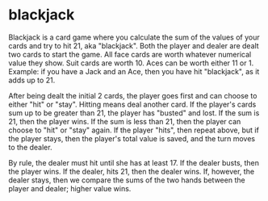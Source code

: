 blackjack
=========
Blackjack is a card game where you calculate the sum of the values of your cards and try to hit 21, aka "blackjack". Both the player and dealer are dealt two cards to start the game. All face cards are worth whatever numerical value they show. Suit cards are worth 10. Aces can be worth either 11 or 1. Example: if you have a Jack and an Ace, then you have hit "blackjack", as it adds up to 21.

After being dealt the initial 2 cards, the player goes first and can choose to either "hit" or "stay". Hitting means deal another card. If the player's cards sum up to be greater than 21, the player has "busted" and lost. If the sum is 21, then the player wins. If the sum is less than 21, then the player can choose to "hit" or "stay" again. If the player "hits", then repeat above, but if the player stays, then the player's total value is saved, and the turn moves to the dealer.

By rule, the dealer must hit until she has at least 17. If the dealer busts, then the player wins. If the dealer, hits 21, then the dealer wins. If, however, the dealer stays, then we compare the sums of the two hands between the player and dealer; higher value wins.
